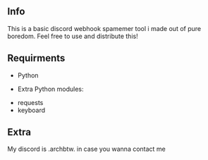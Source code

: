 ## Info

This is a basic discord webhook spamemer tool i made out of pure boredom. Feel free to use and distribute this!

## Requirments

* Python

* Extra Python modules:
 - requests
 - keyboard

## Extra

My discord is .archbtw. in case you wanna contact me
